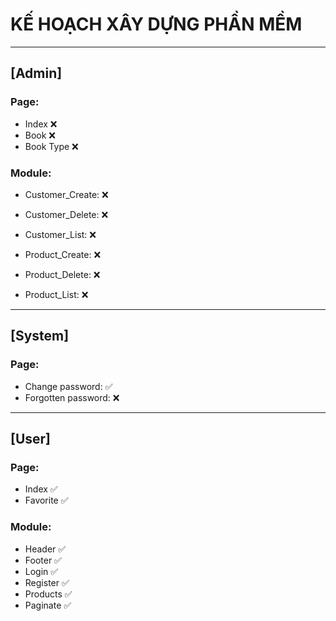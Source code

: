 <!--
  finish: ✅
  unfinish: ❌
-->

# KẾ HOẠCH XÂY DỰNG PHẦN MỀM
--- 
## [Admin]
### Page:
  - Index ❌
  - Book ❌
  - Book Type ❌

### Module:
  - Customer_Create: ❌
  - Customer_Delete: ❌
  - Customer_List: ❌

  - Product_Create: ❌
  - Product_Delete: ❌
  - Product_List: ❌

---
## [System]
### Page:
  - Change password: ✅
  - Forgotten password: ❌

--- 
## [User]
### Page:
  - Index ✅
  - Favorite ✅

### Module:
  - Header ✅
  - Footer ✅
  - Login ✅
  - Register ✅
  - Products ✅
  - Paginate ✅